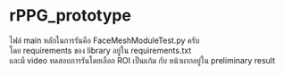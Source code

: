 # rPPG_prototype
ไฟล์ main หลักในการรันคือ FaceMeshModuleTest.py ครับ \
โดย requirements ของ library อยู่ใน requirements.txt \
และมี video ทดสอบการรันโดยเลือก ROI เป็นแก้ม กับ หน้าผากอยู่ใน preliminary result
